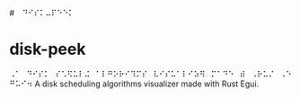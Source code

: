 #⠀ ⠙⠊⠎⠅⠤⠏⠑⠑⠅
#  disk-peek

⠠⠁⠀⠙⠊⠎⠅⠀⠎⠡⠫⠥⠇⠬⠀⠁⠇⠛⠕⠗⠊⠹⠍⠎⠀⠧⠊⠎⠥⠁⠇⠊⠵⠻⠀⠍⠁⠙⠑⠀⠾⠀⠠⠗⠥⠌⠀⠠⠑⠛⠥⠊⠲
A disk scheduling algorithms visualizer made with Rust Egui.
